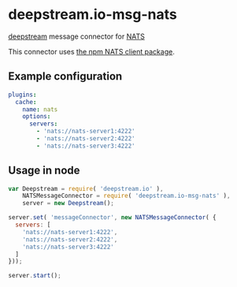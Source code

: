 deepstream.io-msg-nats
======================

[deepstream](http://deepstream.io) message connector for [NATS](http://nats.io/)

This connector uses [the npm NATS client package](https://www.npmjs.com/package/nats).

## Example configuration 
```yaml
plugins:
  cache:
    name: nats
    options:
      servers: 
        - 'nats://nats-server1:4222'
        - 'nats://nats-server2:4222'
        - 'nats://nats-server3:4222'
```


## Usage in node
```javascript
var Deepstream = require( 'deepstream.io' ),
    NATSMessageConnector = require( 'deepstream.io-msg-nats' ),
    server = new Deepstream();

server.set( 'messageConnector', new NATSMessageConnector( {
  servers: [
    'nats://nats-server1:4222',
    'nats://nats-server2:4222',
    'nats://nats-server3:4222'
  ]
}));

server.start();
```
